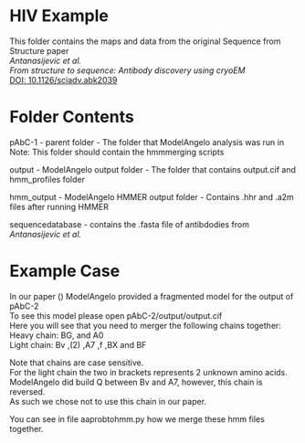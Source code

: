 # HIV Example

This folder contains the maps and data from the original Sequence from Structure paper  
*Antanasijevic et al.*  
*From structure to sequence: Antibody discovery using cryoEM*  
[DOI: 10.1126/sciadv.abk2039](https://doi.org/10.1126/sciadv.abk2039)

# Folder Contents

pAbC-1 - parent folder - The folder that ModelAngelo analysis was run in  
Note: This folder should contain the hmmmerging scripts

output - ModelAngelo output folder - The folder that contains output.cif and hmm_profiles folder  

hmm_output - ModelAngelo HMMER output folder - Contains .hhr and .a2m files after running HMMER

sequencedatabase - contains the .fasta file of antibdodies from *Antanasijevic et al.*

# Example Case

In our paper ()
ModelAngelo provided a fragmented model for the output of pAbC-2  
To see this model please open pAbC-2/output/output.cif  
Here you will see that you need to merger the following chains together:  
Heavy chain: BG, and A0  
Light chain: Bv ,(2) ,A7 ,f ,BX and BF  
  
Note that chains are case sensitive.  
For the light chain the two in brackets represents 2 unknown amino acids.  
ModelAngelo did build Q between Bv and A7, however, this chain is reversed.  
As such we chose not to use this chain in our paper.  

You can see in file aaprobtohmm.py how we merge these hmm files together.

